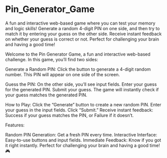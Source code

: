 # Pin_Generator_Game
A fun and interactive web-based game where you can test your memory and logic skills! Generate a random 4-digit PIN on one side, and then try to match it by entering your guess on the other side. Receive instant feedback on whether your guess is correct or not. Perfect for challenging your brain and having a good time!


Welcome to the Pin Generator Game, a fun and interactive web-based challenge. In this game, you’ll find two sides:


Generate a Random PIN:
Click the button to generate a 4-digit random number.
This PIN will appear on one side of the screen.

Guess the PIN:
On the other side, you’ll see input fields.
Enter your guess for the generated PIN.
Submit your guess.
The game will instantly check if your guess matches the generated PIN.

How to Play:
Click the “Generate” button to create a new random PIN.
Enter your guess in the input fields.
Click “Submit.”
Receive instant feedback: Success if your guess matches the PIN, or Failure if it doesn’t.

Features:

Random PIN Generation: Get a fresh PIN every time.
Interactive Interface: Easy-to-use buttons and input fields.
Immediate Feedback: Know if you got it right instantly.
Perfect for challenging your brain and having a good time! 🎮
